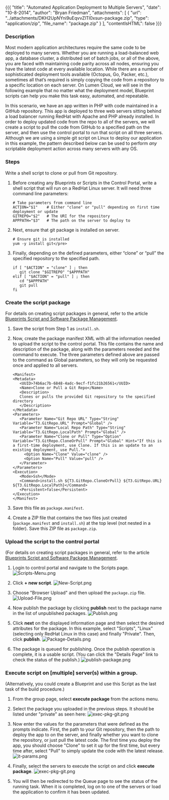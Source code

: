 {{{
  "title": "Automated Application Deployment to Multiple Servers",
  "date": "10-8-2014",
  "author": "Bryan Friedman",
  "attachments": [
    {
      "url": "../attachments/DKH2UpNYni9uEqvvZlTl0xsun-package.zip",
      "type": "application/zip",
      "file_name": "package.zip"
    }
  ],
  "contentIsHTML": false
}}}

### Description
Most modern application architectures require the same code to be deployed to many servers. Whether you are running a load-balanced web app, a database cluster, a distributed set of batch jobs, or all of the above, you are faced with maintaining code parity across all nodes, ensuring you have the latest code at every available location. While there are a number of sophisticated deployment tools available (Octopus, Go, Packer, etc.), sometimes all that’s required is simply copying the code from a repository to a specific location on each server. On Lumen Cloud, we will see in the following example that no matter what the deployment model, Blueprint scripts can help you make this task easy, automated, and repeatable.

In this scenario, we have an app written in PHP with code maintained in a GitHub repository. This app is deployed to three web servers sitting behind a load balancer running RedHat with Apache and PHP already installed. In order to deploy updated code from the repo to all of the servers, we will create a script to pull the code from GitHub to a specified path on the server, and then use the control portal to run that script on all three servers. Although we are using a simple git script on Linux to deploy our application in this example, the pattern described below can be used to perform *any* scriptable deployment action across many servers with any OS.

### Steps
Write a shell script to clone or pull from Git repository.

1. Before creating any Blueprints or Scripts in the Control Portal, write a shell script that will run on a RedHat Linux server. It will need three command line parameters:
   ```
   # Take parameters from command line
   ACTION="$1"    # Either "clone" or "pull" depending on first time deployment or update
   GITREPO="$2"   # The URI for the repository
   APPPATH="$3"   # The path on the server to deploy to
   ```

2. Next, ensure that git package is installed on server.
   ```
   # Ensure git is installed
   yum -y install git</pre>
   ```

3. Finally, depending on the defined parameters, either “clone” or “pull” the specified repository to the specified path.
   ```
   if [ "$ACTION" = "clone" ] ; then
      git clone "$GITREPO" "$APPPATH"
   elif [ "$ACTION" = "pull" ] ; then
      cd "$APPPATH"
      git pull
   fi
   ```

### Create the script package
For details on creating script packages in general, refer to the article [Blueprints Script and Software Package Management](../Blueprints/blueprints-script-and-software-package-management.md).
1. Save the script from Step 1 as `install.sh`.

2. Now, create the package manifest XML with all the information needed to upload the script to the control portal. This file contains the name and description of the package, along with the parameters needed and the command to execute. The three parameters defined above are passed to the command as Global parameters, so they will only be requested once and applied to all servers.
   ```
   <Manifest>
   <Metadata>
      <UUID>74b6ac7b-6848-4adc-9ecf-f1fc21b26561</UUID>
      <Name>Clone or Pull a Git Repo</Name>
      <Description>
      Clones or pulls the provided Git repository to the specified directory
      </Description>
   </Metadata>
   <Parameters>
      <Parameter Name="Git Repo URL" Type="String" Variable="T3.GitRepo.URL" Prompt="Global" />
      <Parameter Name="Local Repo Path" Type="String" Variable="T3.GitRepo.LocalPath" Prompt="Global" />
      <Parameter Name="Clone or Pull" Type="Option" Variable="T3.GitRepo.CloneOrPull" Prompt="Global" Hint="If this is a first-time deployment, use Clone. If this is an update to an existing deployment, use Pull.">
        <Option Name="Clone" Value="clone" />
        <Option Name="Pull" Value="pull" />
      </Parameter>
   </Parameters>
   <Execution>
      <Mode>Ssh</Mode>
      <Command>install.sh ${T3.GitRepo.CloneOrPull} ${T3.GitRepo.URL} ${T3.GitRepo.LocalPath}</Command>
      <Persistent>false</Persistent>
   </Execution>
   </Manifest>
   ```

3. Save this file as `package.manifest`.

4. Create a ZIP file that contains the two files just created (`package.manifest` and `install.sh`) at the top level (not nested in a folder). Save this ZIP file as `package.zip`.

### Upload the script to the control portal
(For details on creating script packages in general, refer to the article [Blueprints Script and Software Package Management](../Blueprints/blueprints-script-and-software-package-management.md).
1. Login to control portal and navigate to the Scripts page.
   ![Scripts-Menu.png](../images/blueprints-auto-app-deploy-2014-06-05-001-Scripts-Menu.png)

2. Click **+ new script**.
   ![New-Script.png](../images/blueprints-auto-app-deploy-2014-06-05-002-New-Script.png)

3. Choose "Browser Upload" and then upload the <code>package.zip</code> file.
   ![Upload-File.png](../images/blueprints-auto-app-deploy-2014-06-05-005-Upload-File.png)

4. Now publish the package by clicking **publish** next to the package name in the list of unpublished packages.
   ![Publish.png](../images/blueprints-auto-app-deploy-2014-06-05-006-Publish.png)

5. Click **next** on the displayed information page and then select the desired attributes for the package. In this example, select "Scripts", "Linux" (selecting only RedHat Linux in this case) and finally "Private". Then, click **publish**.
   ![Package-Details.png](../images/blueprints-auto-app-deploy-2014-06-05-008-Package-Details.png)

6. The package is queued for publishing. Once the publish operation is complete, it is a usable script. (You can click the "Details Page" link to check the status of the publish.)
   ![publish-package.png](../images/blueprints-auto-app-deploy-publish-package.png)

### Execute script on [multiple] server(s) within a group.
(Alternatively, you could create a Blueprint and use this Script as the last task of the build procedure.)
1. From the group page, select **execute package** from the actions menu.

2. Select the package you uploaded in the previous steps. It should be listed under "private" as seen here:
   ![exec-pkg-git.png](../images/blueprints-auto-app-deploy-exec-pkg-git.png)

3. Now enter the values for the parameters that were defined as the prompts indicate. First, the path to your Git repository, then the path to deploy the app to on the server, and finally whether you want to clone the repository, or just pull the latest code. The first time you deploy the app, you should choose "Clone" to set it up for the first time, but every time after, select "Pull" to simply update the code with the latest release.
   ![it-params.png](../images/blueprints-auto-app-deploy-git-params.png)

4. Finally, select the servers to execute the script on and click **execute package**.
   ![exec-pkg-git.png](../images/blueprints-auto-app-deploy-exec-pkg-git-select-servers.png)

5. You will then be redirected to the Queue page to see the status of the running task. When it is completed, log on to one of the servers or load the application to confirm it has been updated.
